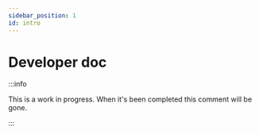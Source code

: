 ```yaml
---
sidebar_position: 1
id: intro
---
```


# Developer doc

:::info

This is a work in progress. When it's been completed this comment will be gone. 

:::
